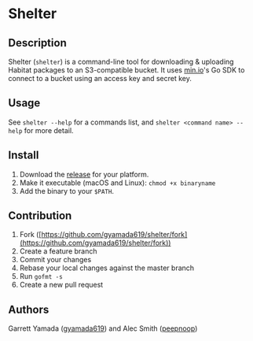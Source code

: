 # Shelter

## Description
Shelter (`shelter`) is a command-line tool for downloading & uploading Habitat packages to an S3-compatible bucket. It uses [min.io](min.io)'s Go SDK to connect to a bucket using an access key and secret key.

## Usage

See `shelter --help` for a commands list, and `shelter <command name> --help` for more detail.

## Install

1. Download the [release](https://github.com/gyamada619/shelter/releases) for your platform. 
2. Make it executable (macOS and Linux): `chmod +x binaryname`
3. Add the binary to your `$PATH`. 

## Contribution

1. Fork ([https://github.com/gyamada619/shelter/fork](https://github.com/gyamada619/shelter/fork))
2. Create a feature branch
3. Commit your changes
4. Rebase your local changes against the master branch
5. Run `gofmt -s`
6. Create a new pull request

## Authors

Garrett Yamada ([gyamada619](https://github.com/gyamada619)) and Alec Smith ([peepnoop](https://github.com/peepnoop))
